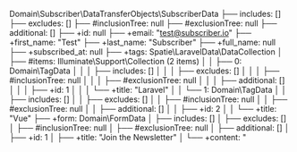 Domain\Subscriber\DataTransferObjects\SubscriberData
├── includes: []
├── excludes: []
├── #inclusionTree: null
├── #exclusionTree: null
├── additional: []
├── +id: null
├── +email: "test@subscriber.io"
├── +first_name: "Test"
├── +last_name: "Subscriber"
├── +full_name: null
├── +subscribed_at: null
├── +tags: Spatie\LaravelData\DataCollection
│   ├── #items: Illuminate\Support\Collection (2 items)
│   │   ├── 0: Domain\TagData
│   │   │   ├── includes: []
│   │   │   ├── excludes: []
│   │   │   ├── #inclusionTree: null
│   │   │   ├── #exclusionTree: null
│   │   │   ├── additional: []
│   │   │   ├── +id: 1
│   │   │   └── +title: "Laravel"
│   │   └── 1: Domain\TagData
│   │       ├── includes: []
│   │       ├── excludes: []
│   │       ├── #inclusionTree: null
│   │       ├── #exclusionTree: null
│   │       ├── additional: []
│   │       ├── +id: 2
│   │       └── +title: "Vue"
├── +form: Domain\FormData
│   ├── includes: []
│   ├── excludes: []
│   ├── #inclusionTree: null
│   ├── #exclusionTree: null
│   ├── additional: []
│   ├── +id: 1
│   ├── +title: "Join the Newsletter"
│   └── +content: "<html><head><title>Ullam magnam iste et possimus saepe"
└── #escapeWhenCastingToString: false

Теперь давай посмотрим на класс FormData:

Martin Joo — Предметно-ориентированное проектирование с Laravel
Стр. 106 / 327